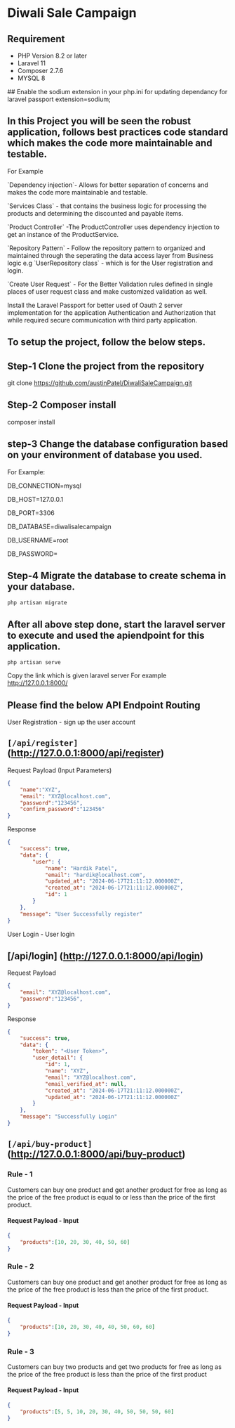 # Diwali Sale Campaign

## Requirement 
<ul>
<li>PHP Version 8.2 or later</li>
<li>Laravel 11 </li>
<li>Composer 2.7.6</li>
<li>MYSQL 8 </li>
</ul>
## Enable the sodium extension in your php.ini for updating dependancy for laravel passport
extension=sodium;

## In this Project you will be seen the robust application, follows best practices code standard which makes the code more maintainable and testable.
For Example

<p>`Dependency injection`- Allows for better separation of concerns and makes the code more maintainable and testable.</p>
<p>`Services Class` - that contains the business logic for processing the products and determining the discounted and payable items.</p>
<p>`Product Controller` -The ProductController uses dependency injection to get an instance of the ProductService.</p>
<p>`Repository Pattern` - Follow the repository pattern to organized and maintained through the seperating the data access layer from Business logic e.g
`UserRepository class` - which is for the User registration and login.</p>

<p>`Create User Request` - For the Better Validation rules defined in single places of user request class and make customized validation as well.</p>

<p>Install the Laravel Passport for better used of Oauth 2 server implementation for the application Authentication and Authorization that while required secure communication with third party application.</p>

## To setup the project, follow the below steps.

## Step-1  Clone the project from the repository
git clone https://github.com/austinPatel/DiwaliSaleCampaign.git

## Step-2 Composer install 
composer install

## step-3 Change the database configuration based on your environment of database you used.

For Example:

<p>DB_CONNECTION=mysql</p>
<p>DB_HOST=127.0.0.1</p>
<p>DB_PORT=3306</p>
<p>DB_DATABASE=diwalisalecampaign</p>
<p>DB_USERNAME=root</p>
<p>DB_PASSWORD=</p>

## Step-4 Migrate the database to create schema in your database.
`php artisan migrate`

## After all above step done, start the laravel server to execute and used the apiendpoint for this application.
`php artisan serve`

Copy the link which is given laravel server
For example
http://127.0.0.1:8000/

## Please find the below API Endpoint Routing

User Registration - sign up the user account

## `[/api/register]`(http://127.0.0.1:8000/api/register)

<p>
Request Payload (Input Parameters)

```JSON
{
    "name":"XYZ",
    "email": "XYZ@localhost.com",
    "password":"123456",
    "confirm_password":"123456"
}
``` 
</p>

<p>
Response

```JSON
{
    "success": true,
    "data": {
        "user": {
            "name": "Hardik Patel",
            "email": "hardik@localhost.com",
            "updated_at": "2024-06-17T21:11:12.000000Z",
            "created_at": "2024-06-17T21:11:12.000000Z",
            "id": 1
        }
    },
    "message": "User Successfully register"
}
```
</p>

User Login - User login
## [/api/login] (http://127.0.0.1:8000/api/login)

Request Payload

```JSON
{
    "email": "XYZ@localhost.com",
    "password":"123456",
}
```

Response

```JSON
{
    "success": true,
    "data": {
        "token": "<User Token>",
        "user_detail": {
            "id": 1,
            "name": "XYZ",
            "email": "XYZ@localhost.com",
            "email_verified_at": null,
            "created_at": "2024-06-17T21:11:12.000000Z",
            "updated_at": "2024-06-17T21:11:12.000000Z"
        }
    },
    "message": "Successfully Login"
}
```

## `[/api/buy-product]` (http://127.0.0.1:8000/api/buy-product)

<h3>Rule - 1 </h3>
<p>Customers can buy one product and get another product for free as long as the price of the free product is equal to or less than the price of the first product.</p>

<h4>Request Payload - Input</h4>

```JSON
{
    "products":[10, 20, 30, 40, 50, 60]
}
```

<h3>Rule - 2 </h3>
<p>Customers can buy one product and get another product for free as long as the price of the free product is less than the price of the first product.</p>

<h4>Request Payload - Input</h4>

```JSON
{
    "products":[10, 20, 30, 40, 40, 50, 60, 60]
}
```
<h3>Rule - 3 </h3> 
<p>Customers can buy two products and get two products for free as long as the price of the free product is less than the price of the first product</p>

<h4>Request Payload - Input</h4>

```JSON
{
    "products":[5, 5, 10, 20, 30, 40, 50, 50, 50, 60]
}
```